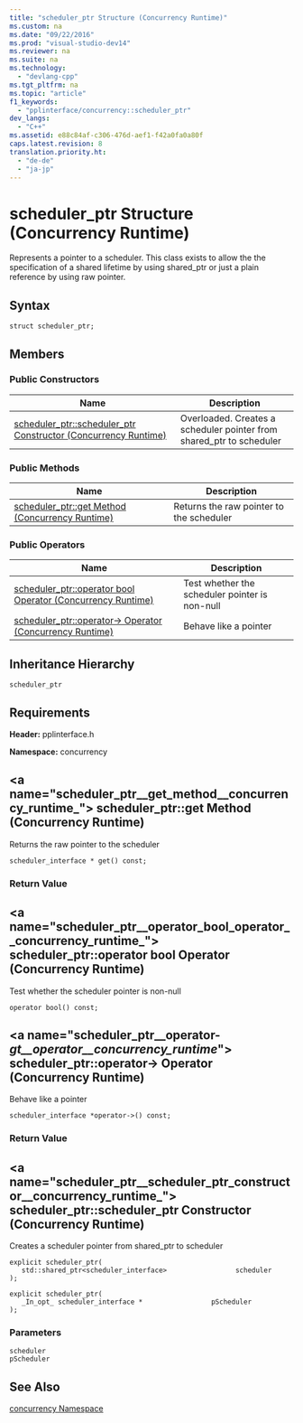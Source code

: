 ```yaml
---
title: "scheduler_ptr Structure (Concurrency Runtime)"
ms.custom: na
ms.date: "09/22/2016"
ms.prod: "visual-studio-dev14"
ms.reviewer: na
ms.suite: na
ms.technology: 
  - "devlang-cpp"
ms.tgt_pltfrm: na
ms.topic: "article"
f1_keywords: 
  - "pplinterface/concurrency::scheduler_ptr"
dev_langs: 
  - "C++"
ms.assetid: e88c84af-c306-476d-aef1-f42a0fa0a80f
caps.latest.revision: 8
translation.priority.ht: 
  - "de-de"
  - "ja-jp"
---
```

# scheduler_ptr Structure (Concurrency Runtime)
Represents a pointer to a scheduler. This class exists to allow the the specification of a shared lifetime by using shared_ptr or just a plain reference by using raw pointer.  
  
## Syntax  
  
```  
struct scheduler_ptr;  
```  
  
## Members  
  
### Public Constructors  
  
|Name|Description|  
|----------|-----------------|  
|[scheduler_ptr::scheduler_ptr Constructor (Concurrency Runtime)](#scheduler_ptr__scheduler_ptr_constructor__concurrency_runtime_)|Overloaded. Creates a scheduler pointer from shared_ptr to scheduler|  
  
### Public Methods  
  
|Name|Description|  
|----------|-----------------|  
|[scheduler_ptr::get Method (Concurrency Runtime)](#scheduler_ptr__get_method__concurrency_runtime_)|Returns the raw pointer to the scheduler|  
  
### Public Operators  
  
|Name|Description|  
|----------|-----------------|  
|[scheduler_ptr::operator bool Operator (Concurrency Runtime)](#scheduler_ptr__operator_bool_operator__concurrency_runtime_)|Test whether the scheduler pointer is non-null|  
|[scheduler_ptr::operator-&gt; Operator (Concurrency Runtime)](#scheduler_ptr__operator-_gt__operator__concurrency_runtime_)|Behave like a pointer|  
  
## Inheritance Hierarchy  
 `scheduler_ptr`  
  
## Requirements  
 **Header:** pplinterface.h  
  
 **Namespace:** concurrency  
  
##  \<a name="scheduler_ptr__get_method__concurrency_runtime_"></a>  scheduler_ptr::get Method (Concurrency Runtime)  
 Returns the raw pointer to the scheduler  
  
```  
scheduler_interface * get() const;  
```  
  
### Return Value  
  
##  \<a name="scheduler_ptr__operator_bool_operator__concurrency_runtime_"></a>  scheduler_ptr::operator bool Operator (Concurrency Runtime)  
 Test whether the scheduler pointer is non-null  
  
```  
operator bool() const;  
```  
  
##  \<a name="scheduler_ptr__operator-_gt__operator__concurrency_runtime_"></a>  scheduler_ptr::operator-&gt; Operator (Concurrency Runtime)  
 Behave like a pointer  
  
```  
scheduler_interface *operator->() const;  
```  
  
### Return Value  
  
##  \<a name="scheduler_ptr__scheduler_ptr_constructor__concurrency_runtime_"></a>  scheduler_ptr::scheduler_ptr Constructor (Concurrency Runtime)  
 Creates a scheduler pointer from shared_ptr to scheduler  
  
```  
explicit scheduler_ptr(  
   std::shared_ptr<scheduler_interface>                 scheduler  
);  
  
explicit scheduler_ptr(  
   _In_opt_ scheduler_interface *                 pScheduler  
);  
```  
  
### Parameters  
 `scheduler`  
 `pScheduler`  
  
## See Also  
 [concurrency Namespace](../vs140/concurrency-namespace.md)